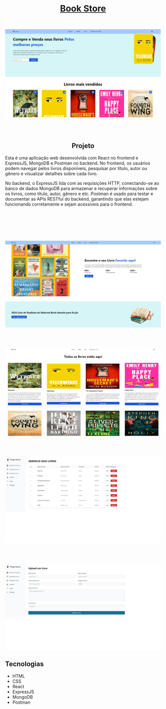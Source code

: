 
<h1 align="center" ><a href="https://mern-book-inventory-b3eeb.web.app/" target="_blank">Book Store</a></h1>


</br>
<p align="center">
   <img  src="frontend/src/assets/1.jpg">  
</p>
</br></br>

<h2 align="center">Projeto</h2>
<p>Esta é uma aplicação web desenvolvida com React no frontend e ExpressJS, MongoDB e Postman no backend. No frontend, os usuários podem navegar pelos livros disponíveis, pesquisar por título, autor ou gênero e visualizar detalhes sobre cada livro.

No backend, o ExpressJS lida com as requisições HTTP, conectando-se ao banco de dados MongoDB para armazenar e recuperar informações sobre os livros, como título, autor, gênero e etc. Postman é usado para testar e documentar as APIs RESTful do backend, garantindo que elas estejam funcionando corretamente e sejam acessíveis para o frontend.</p>
</br>

</br></br></br>

<p align="center">
   <img  src="frontend/src/assets/2.jpg">     
</p>


</br></br>


<p align="center">
   <img  src="frontend/src/assets/3.jpg">     
</p>
</br></br>


<p align="center">
   <img  src="frontend/src/assets/4.jpg">     
</p>
</br></br>


<p align="center">
   <img  src="frontend/src/assets/5.jpg">     
</p>


<h2>Tecnologias</h2>
<ul>
   <li>HTML</li>
   <li>CSS</li>
   <li>React</li>
   <li>ExpressJS</li>
   <li>MongoDB</li>
   <li>Postman</li>
</ul>
